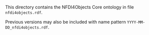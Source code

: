 This directory contains the NFDI4Objects Core ontology in file `nfdi4objects.rdf`.

Previous versions may also be included with name pattern `YYYY-MM-DD_nfdi4objects.rdf`.
